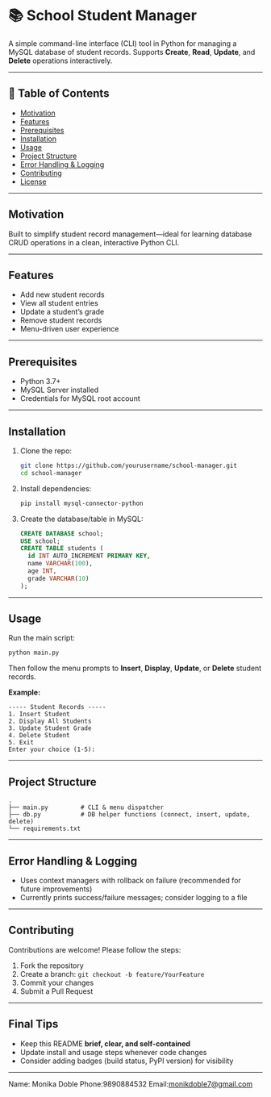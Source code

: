 # 📚 School Student Manager

A simple command-line interface (CLI) tool in Python for managing a MySQL database of student records.
Supports **Create**, **Read**, **Update**, and **Delete** operations interactively.

---

## 🧭 Table of Contents

* [Motivation](#motivation)
* [Features](#features)
* [Prerequisites](#prerequisites)
* [Installation](#installation)
* [Usage](#usage)
* [Project Structure](#project-structure)
* [Error Handling & Logging](#error-handling--logging)
* [Contributing](#contributing)
* [License](#license)

---

## Motivation

Built to simplify student record management—ideal for learning database CRUD operations in a clean, interactive Python CLI.&#x20;

---

## Features

* Add new student records
* View all student entries
* Update a student’s grade
* Remove student records
* Menu-driven user experience

---

## Prerequisites

* Python 3.7+
* MySQL Server installed
* Credentials for MySQL root account

---

## Installation

1. Clone the repo:

   ```bash
   git clone https://github.com/yourusername/school-manager.git
   cd school-manager
   ```
2. Install dependencies:

   ```bash
   pip install mysql-connector-python
   ```
3. Create the database/table in MySQL:

   ```sql
   CREATE DATABASE school;
   USE school;
   CREATE TABLE students (
     id INT AUTO_INCREMENT PRIMARY KEY,
     name VARCHAR(100),
     age INT,
     grade VARCHAR(10)
   );
   ```

---

## Usage

Run the main script:

```bash
python main.py
```

Then follow the menu prompts to **Insert**, **Display**, **Update**, or **Delete** student records.&#x20;

**Example:**

```
----- Student Records -----
1. Insert Student
2. Display All Students
3. Update Student Grade
4. Delete Student
5. Exit
Enter your choice (1‑5): 
```

---

## Project Structure

```
.
├── main.py         # CLI & menu dispatcher
├── db.py           # DB helper functions (connect, insert, update, delete)
└── requirements.txt
```

---

## Error Handling & Logging

* Uses context managers with rollback on failure (recommended for future improvements)
* Currently prints success/failure messages; consider logging to a file

---

## Contributing

Contributions are welcome! Please follow the steps:

1. Fork the repository
2. Create a branch: `git checkout -b feature/YourFeature`
3. Commit your changes
4. Submit a Pull Request

---

## Final Tips

* Keep this README **brief, clear, and self-contained**&#x20;
* Update install and usage steps whenever code changes&#x20;
* Consider adding badges (build status, PyPI version) for visibility&#x20;

---
Name: Monika Doble
Phone:9890884532
Email:monikdoble7@gmail.com
